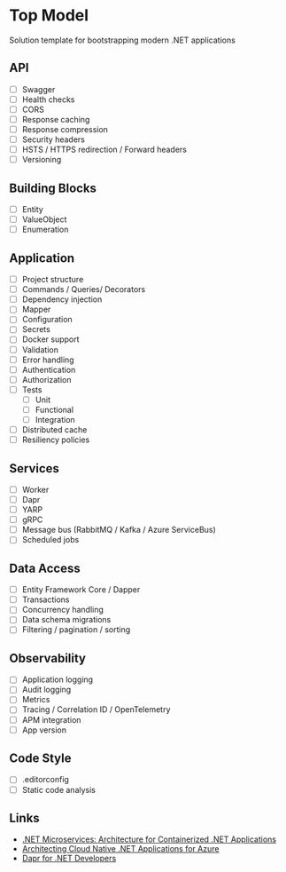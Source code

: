 # Top Model
Solution template for bootstrapping modern .NET applications

## API
- [ ] Swagger
- [ ] Health checks
- [ ] CORS
- [ ] Response caching
- [ ] Response compression
- [ ] Security headers
- [ ] HSTS / HTTPS redirection / Forward headers
- [ ] Versioning

## Building Blocks
- [ ] Entity
- [ ] ValueObject
- [ ] Enumeration

## Application
- [ ] Project structure
- [ ] Commands / Queries/ Decorators
- [ ] Dependency injection
- [ ] Mapper
- [ ] Configuration 
- [ ] Secrets
- [ ] Docker support
- [ ] Validation
- [ ] Error handling
- [ ] Authentication
- [ ] Authorization
- [ ] Tests
  - [ ] Unit
  - [ ] Functional
  - [ ] Integration 
- [ ] Distributed cache
- [ ] Resiliency policies

## Services
- [ ] Worker
- [ ] Dapr
- [ ] YARP
- [ ] gRPC
- [ ] Message bus (RabbitMQ / Kafka / Azure ServiceBus)
- [ ] Scheduled jobs

## Data Access
- [ ] Entity Framework Core / Dapper
- [ ] Transactions
- [ ] Concurrency handling
- [ ] Data schema migrations
- [ ] Filtering / pagination / sorting

## Observability
- [ ] Application logging
- [ ] Audit logging
- [ ] Metrics
- [ ] Tracing / Correlation ID / OpenTelemetry
- [ ] APM integration
- [ ] App version

## Code Style
- [ ] .editorconfig
- [ ] Static code analysis

## Links
- [.NET Microservices: Architecture for Containerized .NET Applications](https://docs.microsoft.com/en-us/dotnet/architecture/microservices/)
- [Architecting Cloud Native .NET Applications for Azure](https://docs.microsoft.com/en-us/dotnet/architecture/cloud-native/)
- [Dapr for .NET Developers](https://docs.microsoft.com/en-us/dotnet/architecture/dapr-for-net-developers/)
